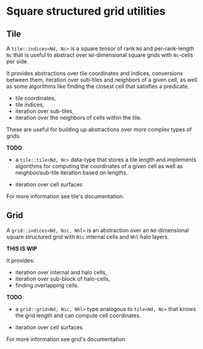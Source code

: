# Square structured grid utilities

## Tile

A `tile::indices<Nd, Nc>` is a square tensor of rank `Nd` and per-rank-length `Nc` that
is useful to abstract over `Nd`-dimensional square grids with `Nc`-cells per
side.

It provides abstractions over tile coordinates and indices, conversions between
them, iteration over sub-tiles and neighbors of a given cell, as well as some
algorithms like finding the closest cell that satisfies a predicate.

- tile coordinates,
- tile indices,
- iteration over sub-tiles,
- iteration over the neighbors of cells within the tile.

These are useful for building up abstractions over more complex types of grids.

**TODO**:

- a `tile::tile<Nd, Nc>` data-type that stores a tile length and
implements algorithms for computing the coordinates of a given cell as well
as neighbor/sub-tile iteration based on lengths.

- iteration over cell surfaces

For more information see tile's documentation.

## Grid

A `grid::indices<Nd, Nic, Nhl>` is an abstraction over an `Nd`-dimensional
square structured grid with `Nic` internal cells and `Nhl` halo layers.

**THIS IS WIP**

It provides:

- iteration over internal and halo cells,
- iteration over sub-block of halo-cells,
- finding overlapping cells.

**TODO**:

- a `grid::grid<Nd, Nic, Nhl>` type analogous to `tile<Nd, Nc>` that
  knows the grid length and can compute cell coordinates.

- iteration over cell surfaces

For more information see grid's documentation.
